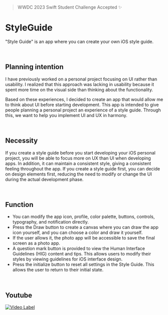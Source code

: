 > WWDC 2023 Swift Student Challenge Accepted ✨

# StyleGuide
"Style Guide" is an app where you can create your own iOS style guide.

<br/>

## Planning intention

I have previously worked on a personal project focusing on UI rather than usability. I realized that this approach was lacking in usability because it spent more time on the visual side than thinking about the functionality.

Based on these experiences, I decided to create an app that would allow me to think about UI before starting development. This app is intended to give people planning a personal project an experience of a style guide. Through this, we want to help you implement UI and UX in harmony.

<br/>

## Necessity

If you create a style guide before you start developing your iOS personal project, you will be able to focus more on UX than UI when developing apps. In addition, it can maintain a consistent style, giving a consistent feeling throughout the app. If you create a style guide first, you can decide on design elements first, reducing the need to modify or change the UI during the actual development phase.

<br/>

## Function

- You can modify the app icon, profile, color palette, buttons, controls, typography, and notification directly.
- Press the Draw button to create a canvas where you can draw the app icon yourself, and you can choose a color and draw it yourself.
- If the user allows it, the photo app will be accessible to save the final screen as a photo app.
- A question mark button is provided to view the Human Interface Guidelines (HIG) content and tips. This allows users to modify their styles by viewing guidelines for iOS interface design.
- Press the initialize button to reset all settings in the Style Guide. This allows the user to return to their initial state.

<br/>

 ## Youtube

[![Video Label](http://img.youtube.com/vi/xhnbVpRFYoA/0.jpg)](https://youtu.be/xhnbVpRFYoA)
